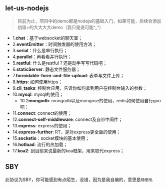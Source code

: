 ## let-us-nodejs

> 目前为止，项目中的demo都是nodejs的基础入门，如果可能，后续会添加初级+的大大大大demo（我只是说可能^_^）

- 1.**chat**：基于websocket的聊天室；
- 2.**eventEmitter**：时间触发器的使用方法；
- 3.**serial**：什么是串行执行；
- 4.**parallel**：再看看并行执行；
- 5.**restful**: 什么是restful？还是动手写写代码吧；
- 6.**staticServer**: 静态文件服务器；
- 7.**formidable-form-and-file-upload**: 表单与文件上传；
- 8.**https**: 如何使用https；
- 9.**cli_tasks**: 控制台应用，告诉你如何拿到用户在控制台输入的参数；
- 10.**mysql**: mysql的使用；
  - 10.2**mongodb**: mongodb以及mongose的使用，redis如何使用自行goo吧；
- 11.**connect**: connect的使用；
- 12.**connect-self-middleware**: connect及自带中间件；
- 13.**express**: express的使用；
- 14.**express-further**: RT，是对express更全面的使用；
- 15.**socketio**：socket模块的基本使用；
- 16.**hotload**: 流行的热加载；
- 17.**koa2**: 到目前来说最新的koa框架，用来取代express；

## SBY

此协议为SBY，你可能感到有点陌生，没错，因为是我自编的，意思是`随便用`.
